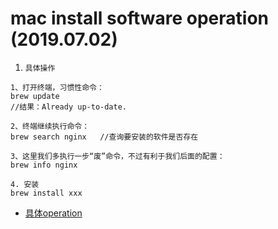 # mac install software operation (2019.07.02)

1. `具体操作`
```
1、打开终端，习惯性命令：
brew update
//结果：Already up-to-date.

2、终端继续执行命令：
brew search nginx   //查询要安装的软件是否存在

3、这里我们多执行一步“废”命令，不过有利于我们后面的配置：
brew info nginx

4. 安装
brew install xxx
```

* [具体operation](https://www.cnblogs.com/meng1314-shuai/p/8335140.html)